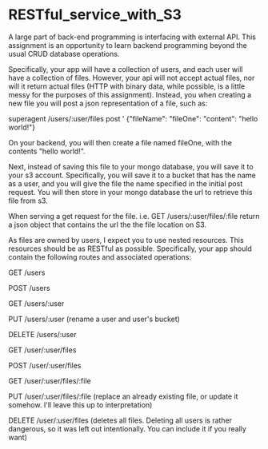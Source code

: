 # RESTful_service_with_S3

A large part of back-end programming is interfacing with external API. This assignment is an opportunity to learn backend programming beyond the usual CRUD database operations.

Specifically, your app will have a collection of users, and each user will have a collection of files. However, your api will not accept actual files, nor will it return actual files (HTTP with binary data, while possible, is a little messy for the purposes of this assignment). Instead, you when creating a new file you will post a json representation of a file, such as:

superagent /users/:user/files post ' {"fileName": "fileOne": "content": "hello world!"}

On your backend, you will then create a file named fileOne, with the contents "hello world!".

Next, instead of saving this file to your mongo database, you will save it to your s3 account. Specifically, you will save it to a bucket that has the name as a user, and you will give the file the name specified in the initial post request. You will then store in your mongo database the url to retrieve this file from s3.

When serving a get request for the file. i.e. GET /users/:user/files/:file return a json object that contains the url the the file location on S3.

As files are owned by users, I expect you to use nested resources. This resources should be as RESTful as possible. Specifically, your app should contain the following routes and associated operations:

GET /users

POST /users

GET /users/:user

PUT /users/:user (rename a user and user's bucket)

DELETE /users/:user

GET /user/:user/files

POST /user/:user/files

GET /user/:user/files/:file

PUT /user/:user/files/:file (replace an already existing file, or update it somehow. I'll leave this up to interpretation)

DELETE /user/:user/files (deletes all files. Deleting all users is rather dangerous, so it was left out intentionally. You can include it if you really want)

